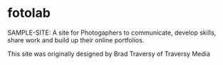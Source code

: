 # fotolab
SAMPLE-SITE: A site for Photogaphers to communicate, develop skills, share work and build up their online portfolios.

This site was originally designed by Brad Traversy of Traversy Media
